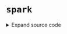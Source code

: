 # <code>spark</code>
<details class="source">
<summary>
<span>Expand source code</span>
</summary>
<pre>
```python
from os import environ

import __main__
from pyspark import SQLContext
from pyspark.sql import SparkSession


def init_spark(app_name='anovos', master='local[*]', jar_packages=[],
               py_files=[], spark_configs={}):
    """

    Args:
      app_name: Name of Spark app. (Default value = 'anovos')
      master: Cluster connection details
    Defaults to local[*] which means to run Spark locally with as many worker threads as logical cores on the machine.
      jar_packages: List of Spark JAR package names. (Default value = [])
      files: List of files to send to Spark cluster (master and workers).
      spark_config: Dictionary of config key-value pairs.
      py_files:  (Default value = [])
      spark_configs:  (Default value = {})

    Returns:
      A tuple of references to the Spark Session, Spark Context & SQL Context.

    """

    # detect execution environment
    flag_repl = not (hasattr(__main__, '__file__'))
    flag_debug = 'DEBUG' in environ.keys()

    if not (flag_repl or flag_debug):
        spark_builder = SparkSession.builder.appName(app_name)
    else:
        spark_builder = SparkSession.builder.master(master).appName(app_name)

    # create Spark JAR packages string
    spark_jars_packages = ','.join(list(jar_packages))
    spark_builder.config('spark.jars.packages', spark_jars_packages)

    spark_files = ','.join(list(py_files))
    spark_builder.config('spark.files', spark_files)

    # add other config params
    for key, val in spark_configs.items():
        spark_builder.config(key, val)

    # create spark session and contexts
    spark = spark_builder.getOrCreate()
    sc = spark.sparkContext
    sqlContext = SQLContext(sc)

    return spark, sc, sqlContext


configs = {'app_name': 'Anovos_pipeline',
           'jar_packages': ["io.github.histogrammar:histogrammar_2.11:1.0.20",
                            "io.github.histogrammar:histogrammar-sparksql_2.11:1.0.20",
                            "org.apache.spark:spark-avro_2.11:2.4.0"],
           'py_files': [],
           'spark_configs': {'spark.sql.session.timeZone': 'GMT',
                             'spark.python.profile': 'false'}}

spark, sc, sqlContext = init_spark(**configs)
```
</pre>
</details>
## Functions
<dl>
<dt id="anovos.shared.spark.init_spark"><code class="name flex">
<span>def <span class="ident">init_spark</span></span>(<span>app_name='anovos', master='local[*]', jar_packages=[], py_files=[], spark_configs={})</span>
</code></dt>
<dd>
<div class="desc"><h2 id="args">Args</h2>
<dl>
<dt><strong><code>app_name</code></strong></dt>
<dd>Name of Spark app. (Default value = 'anovos')</dd>
<dt><strong><code>master</code></strong></dt>
<dd>Cluster connection details</dd>
</dl>
<p>Defaults to local[*] which means to run Spark locally with as many worker threads as logical cores on the machine.
jar_packages: List of Spark JAR package names. (Default value = [])
files: List of files to send to Spark cluster (master and workers).
spark_config: Dictionary of config key-value pairs.
py_files:
(Default value = [])
spark_configs:
(Default value = {})</p>
<h2 id="returns">Returns</h2>
<p>A tuple of references to the Spark Session, Spark Context &amp; SQL Context.</p></div>
<details class="source">
<summary>
<span>Expand source code</span>
</summary>
<pre>
```python
def init_spark(app_name='anovos', master='local[*]', jar_packages=[],
               py_files=[], spark_configs={}):
    """

    Args:
      app_name: Name of Spark app. (Default value = 'anovos')
      master: Cluster connection details
    Defaults to local[*] which means to run Spark locally with as many worker threads as logical cores on the machine.
      jar_packages: List of Spark JAR package names. (Default value = [])
      files: List of files to send to Spark cluster (master and workers).
      spark_config: Dictionary of config key-value pairs.
      py_files:  (Default value = [])
      spark_configs:  (Default value = {})

    Returns:
      A tuple of references to the Spark Session, Spark Context & SQL Context.

    """

    # detect execution environment
    flag_repl = not (hasattr(__main__, '__file__'))
    flag_debug = 'DEBUG' in environ.keys()

    if not (flag_repl or flag_debug):
        spark_builder = SparkSession.builder.appName(app_name)
    else:
        spark_builder = SparkSession.builder.master(master).appName(app_name)

    # create Spark JAR packages string
    spark_jars_packages = ','.join(list(jar_packages))
    spark_builder.config('spark.jars.packages', spark_jars_packages)

    spark_files = ','.join(list(py_files))
    spark_builder.config('spark.files', spark_files)

    # add other config params
    for key, val in spark_configs.items():
        spark_builder.config(key, val)

    # create spark session and contexts
    spark = spark_builder.getOrCreate()
    sc = spark.sparkContext
    sqlContext = SQLContext(sc)

    return spark, sc, sqlContext
```
</pre>
</details>
</dd>
</dl>